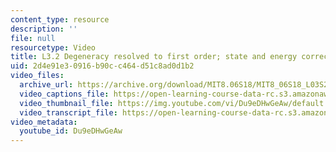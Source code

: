 ```yaml
---
content_type: resource
description: ''
file: null
resourcetype: Video
title: L3.2 Degeneracy resolved to first order; state and energy corrections
uid: 2d4e91e3-0916-b90c-c464-d51c8ad0d1b2
video_files:
  archive_url: https://archive.org/download/MIT8.06S18/MIT8_06S18_L03S2_300k.mp4
  video_captions_file: https://open-learning-course-data-rc.s3.amazonaws.com/8-06-quantum-physics-iii-spring-2018/2ffb8e5ce3cd5f4788db51f448171cd4_Du9eDHwGeAw.vtt
  video_thumbnail_file: https://img.youtube.com/vi/Du9eDHwGeAw/default.jpg
  video_transcript_file: https://open-learning-course-data-rc.s3.amazonaws.com/8-06-quantum-physics-iii-spring-2018/25eb37b2107d4e74d5ed6f13f675f0a7_Du9eDHwGeAw.pdf
video_metadata:
  youtube_id: Du9eDHwGeAw
---
```


